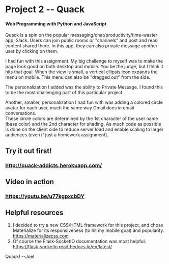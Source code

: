 # Project 2 -- Quack

#### Web Programming with Python and JavaScript

Quack is a spin on the popular messaging/chat/productivity/time-waster app, Slack.  Users can join public rooms or "channels" and post and read content
shared there.  In this app, they can also private message another user by clicking on them.

I had fun with this assignment.  My big challenge to myself was to make the page look good on both desktop and mobile.  You be the judge, but I think it hits
that goal.  When the view is small, a vertical ellipsis icon expands the menu on mobile.  This menu can also be "dragged out" from the side.  

The personalization I added was the ability to Private Message.  I found this to be the most challenging part of this particular project.  

Another, smaller, personalization I had fun with was adding a colored circle avatar for each user, much the same way Gmail does in email conversations.  
These circle colors are determined by the 1st character of the user name (base color) and the 2nd character for shading.  As much code as possible is
done on the client side to reduce server load and enable scaling to larger audiences (even if just a homework assignment).

## Try it out first!
### http://quack-addicts.herokuapp.com/

## Video in action
### https://youtu.be/u77kgpxcbDY

## Helpful resources
1. I decided to try a new CSS/HTML framework for this project, and chose Materialize for its responsiveness (to hit my mobile goal) and popularity. https://materializecss.com
2. Of course the Flask-SocketIO documentation was most helpful.  https://flask-socketio.readthedocs.io/en/latest/

Quack!
--Joel